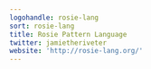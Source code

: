 ```yaml
---
logohandle: rosie-lang
sort: rosie-lang
title: Rosie Pattern Language
twitter: jamietheriveter
website: 'http://rosie-lang.org/'
---
```

